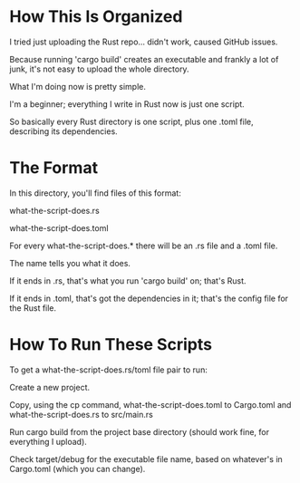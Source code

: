 # How This Is Organized

I tried just uploading the Rust repo... didn't work, caused GitHub issues.

Because running 'cargo build' creates an executable and frankly a lot of junk, it's not easy to upload the whole directory.

What I'm doing now is pretty simple.

I'm a beginner; everything I write in Rust now is just one script.

So basically every Rust directory is one script, plus one .toml file, describing its dependencies.

# The Format

In this directory, you'll find files of this format:

what-the-script-does.rs

what-the-script-does.toml

For every what-the-script-does.* there will be an .rs file and a .toml file.

The name tells you what it does.

If it ends in .rs, that's what you run 'cargo build' on; that's Rust.

If it ends in .toml, that's got the dependencies in it; that's the config file for the Rust file.

# How To Run These Scripts

To get a what-the-script-does.rs/toml file pair to run:

Create a new project.

Copy, using the cp command, what-the-script-does.toml to Cargo.toml and what-the-script-does.rs to src/main.rs

Run cargo build from the project base directory (should work fine, for everything I upload).

Check target/debug for the executable file name, based on whatever's in Cargo.toml (which you can change).
